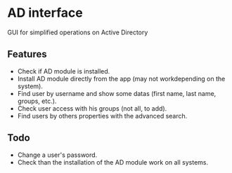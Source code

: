 # AD interface

GUI for simplified operations on Active Directory

## Features

+ Check if AD module is installed.
+ Install AD module directly from the app (may not workdepending on the system).
+ Find user by username and show some datas (first name, last name, groups, etc.).
+ Check user access with his groups (not all, to add).
+ Find users by others properties with the advanced search.

## Todo

+ Change a user's password.
+ Check than the installation of the AD module work on all systems.
